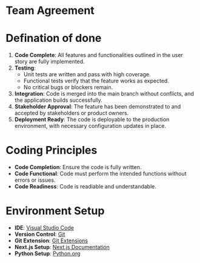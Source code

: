 # Team Agreement
# Defination of done
1. **Code Complete**: All features and functionalities outlined in the user story are fully implemented.
2. **Testing**:
   - Unit tests are written and pass with high coverage.
   - Functional tests verify that the feature works as expected.
   - No critical bugs or blockers remain.
3. **Integration**: Code is merged into the main branch without conflicts, and the application builds successfully.
4. **Stakeholder Approval**: The feature has been demonstrated to and accepted by stakeholders or product owners.
5. **Deployment Ready**: The code is deployable to the production environment, with necessary configuration updates in place.

# Coding Principles

- **Code Completion**: Ensure the code is fully written.
- **Code Functional**: Code must perform the intended functions without errors or issues.
- **Code Readiness**: Code is readiable and understandable.

# Environment Setup

- **IDE**: [Visual Studio Code](https://code.visualstudio.com/)
- **Version Control**: [Git](https://git-scm.com/downloads)
- **Git Extension**: [Git Extensions](https://gitextensions.github.io/)
- **Next.js Setup**: [Next.js Documentation](https://nextjs.org/docs/getting-started)
- **Python Setup**: [Python.org](https://www.python.org/downloads/)
